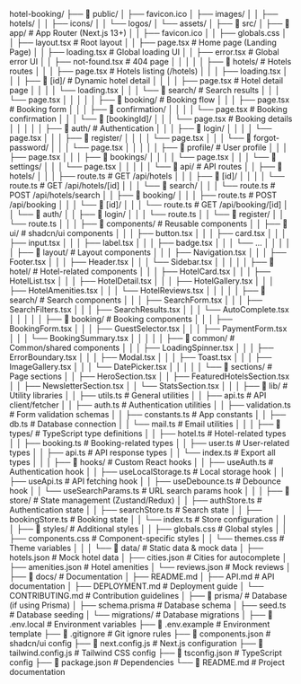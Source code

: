 hotel-booking/
├── 📁 public/
│   ├── favicon.ico
│   ├── images/
│   │   ├── hotels/
│   │   ├── icons/
│   │   └── logos/
│   └── assets/
│
├── 📁 src/
│   ├── 📁 app/                          # App Router (Next.js 13+)
│   │   ├── favicon.ico
│   │   ├── globals.css
│   │   ├── layout.tsx                   # Root layout
│   │   ├── page.tsx                     # Home page (Landing Page)
│   │   ├── loading.tsx                  # Global loading UI
│   │   ├── error.tsx                    # Global error UI
│   │   ├── not-found.tsx                # 404 page
│   │   │
│   │   ├── 📁 hotels/                   # Hotels routes
│   │   │   ├── page.tsx                 # Hotels listing (/hotels)
│   │   │   ├── loading.tsx
│   │   │   ├── 📁 [id]/                 # Dynamic hotel detail
│   │   │   │   ├── page.tsx             # Hotel detail page
│   │   │   │   └── loading.tsx
│   │   │   └── 📁 search/               # Search results
│   │   │       └── page.tsx
│   │   │
│   │   ├── 📁 booking/                  # Booking flow
│   │   │   ├── page.tsx                 # Booking form
│   │   │   ├── 📁 confirmation/
│   │   │   │   └── page.tsx             # Booking confirmation
│   │   │   └── 📁 [bookingId]/
│   │   │       └── page.tsx             # Booking details
│   │   │
│   │   ├── 📁 auth/                     # Authentication
│   │   │   ├── 📁 login/
│   │   │   │   └── page.tsx
│   │   │   ├── 📁 register/
│   │   │   │   └── page.tsx
│   │   │   └── 📁 forgot-password/
│   │   │       └── page.tsx
│   │   │
│   │   ├── 📁 profile/                  # User profile
│   │   │   ├── page.tsx
│   │   │   ├── 📁 bookings/
│   │   │   │   └── page.tsx
│   │   │   └── 📁 settings/
│   │   │       └── page.tsx
│   │   │
│   │   └── 📁 api/                      # API routes
│   │       ├── 📁 hotels/
│   │       │   ├── route.ts             # GET /api/hotels
│   │       │   ├── 📁 [id]/
│   │       │   │   └── route.ts         # GET /api/hotels/[id]
│   │       │   └── 📁 search/
│   │       │       └── route.ts         # POST /api/hotels/search
│   │       ├── 📁 booking/
│   │       │   ├── route.ts             # POST /api/booking
│   │       │   └── 📁 [id]/
│   │       │       └── route.ts         # GET /api/booking/[id]
│   │       └── 📁 auth/
│   │           ├── 📁 login/
│   │           │   └── route.ts
│   │           └── 📁 register/
│   │               └── route.ts
│   │
│   ├── 📁 components/                   # Reusable components
│   │   ├── 📁 ui/                       # shadcn/ui components
│   │   │   ├── button.tsx
│   │   │   ├── card.tsx
│   │   │   ├── input.tsx
│   │   │   ├── label.tsx
│   │   │   ├── badge.tsx
│   │   │   └── ...
│   │   │
│   │   ├── 📁 layout/                   # Layout components
│   │   │   ├── Navigation.tsx
│   │   │   ├── Footer.tsx
│   │   │   ├── Header.tsx
│   │   │   └── Sidebar.tsx
│   │   │
│   │   ├── 📁 hotel/                    # Hotel-related components
│   │   │   ├── HotelCard.tsx
│   │   │   ├── HotelList.tsx
│   │   │   ├── HotelDetail.tsx
│   │   │   ├── HotelGallery.tsx
│   │   │   ├── HotelAmenities.tsx
│   │   │   └── HotelReviews.tsx
│   │   │
│   │   ├── 📁 search/                   # Search components
│   │   │   ├── SearchForm.tsx
│   │   │   ├── SearchFilters.tsx
│   │   │   ├── SearchResults.tsx
│   │   │   └── AutoComplete.tsx
│   │   │
│   │   ├── 📁 booking/                  # Booking components
│   │   │   ├── BookingForm.tsx
│   │   │   ├── GuestSelector.tsx
│   │   │   ├── PaymentForm.tsx
│   │   │   └── BookingSummary.tsx
│   │   │
│   │   ├── 📁 common/                   # Common/shared components
│   │   │   ├── LoadingSpinner.tsx
│   │   │   ├── ErrorBoundary.tsx
│   │   │   ├── Modal.tsx
│   │   │   ├── Toast.tsx
│   │   │   ├── ImageGallery.tsx
│   │   │   └── DatePicker.tsx
│   │   │
│   │   └── 📁 sections/                 # Page sections
│   │       ├── HeroSection.tsx
│   │       ├── FeaturedHotelsSection.tsx
│   │       ├── NewsletterSection.tsx
│   │       └── StatsSection.tsx
│   │
│   ├── 📁 lib/                          # Utility libraries
│   │   ├── utils.ts                     # General utilities
│   │   ├── api.ts                       # API client/fetcher
│   │   ├── auth.ts                      # Authentication utilities
│   │   ├── validation.ts                # Form validation schemas
│   │   ├── constants.ts                 # App constants
│   │   ├── db.ts                        # Database connection
│   │   └── mail.ts                      # Email utilities
│   │
│   ├── 📁 types/                        # TypeScript type definitions
│   │   ├── hotel.ts                     # Hotel-related types
│   │   ├── booking.ts                   # Booking-related types
│   │   ├── user.ts                      # User-related types
│   │   ├── api.ts                       # API response types
│   │   └── index.ts                     # Export all types
│   │
│   ├── 📁 hooks/                        # Custom React hooks
│   │   ├── useAuth.ts                   # Authentication hook
│   │   ├── useLocalStorage.ts           # Local storage hook
│   │   ├── useApi.ts                    # API fetching hook
│   │   ├── useDebounce.ts               # Debounce hook
│   │   └── useSearchParams.ts           # URL search params hook
│   │
│   ├── 📁 store/                        # State management (Zustand/Redux)
│   │   ├── authStore.ts                 # Authentication state
│   │   ├── searchStore.ts               # Search state
│   │   ├── bookingStore.ts              # Booking state
│   │   └── index.ts                     # Store configuration
│   │
│   ├── 📁 styles/                       # Additional styles
│   │   ├── globals.css                  # Global styles
│   │   ├── components.css               # Component-specific styles
│   │   └── themes.css                   # Theme variables
│   │
│   └── 📁 data/                         # Static data & mock data
│       ├── hotels.json                  # Mock hotel data
│       ├── cities.json                  # Cities for autocomplete
│       ├── amenities.json               # Hotel amenities
│       └── reviews.json                 # Mock reviews
│
├── 📁 docs/                             # Documentation
│   ├── README.md
│   ├── API.md                           # API documentation
│   ├── DEPLOYMENT.md                    # Deployment guide
│   └── CONTRIBUTING.md                  # Contribution guidelines
│
├── 📁 prisma/                           # Database (if using Prisma)
│   ├── schema.prisma                    # Database schema
│   ├── seed.ts                          # Database seeding
│   └── migrations/                      # Database migrations
│
├── 📄 .env.local                        # Environment variables
├── 📄 .env.example                      # Environment template
├── 📄 .gitignore                        # Git ignore rules
├── 📄 components.json                   # shadcn/ui config
├── 📄 next.config.js                    # Next.js configuration
├── 📄 tailwind.config.js                # Tailwind CSS config
├── 📄 tsconfig.json                     # TypeScript config
├── 📄 package.json                      # Dependencies
└── 📄 README.md                         # Project documentation
